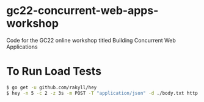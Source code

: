 # gc22-concurrent-web-apps-workshop
Code for the GC22 online workshop titled Building Concurrent Web Applications

# To Run Load Tests

```bash
$ go get -u github.com/rakyll/hey
$ hey -n 5 -c 2 -z 3s -m POST -T "application/json" -d ./body.txt http://localhost:3000/orders
```
